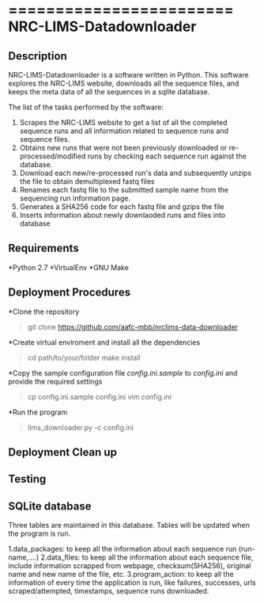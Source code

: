 ========================
NRC-LIMS-Datadownloader
========================


Description
-----------

NRC-LIMS-Datadownloader is a software written in Python. This software explores the NRC-LIMS website, downloads all the sequence files, and keeps the meta data of all the sequences in a sqlite database.

The list of the tasks performed by the software:
1. Scrapes the NRC-LIMS website to get a list of all the completed sequence runs and all information related to sequence runs and sequence files.
2. Obtains new runs that were not been previously downloaded or re-processed/modified runs by checking each sequence run against the database.
3. Download each new/re-processed run's data and subsequently unzips the file to obtain demultiplexed fastq files
4. Renames each fastq file to the submitted sample name from the sequencing run information page.
5. Generates a SHA256 code for each fastq file and gzips the file
5. Inserts information about newly downlaoded runs and files into database


Requirements
------------

*Python 2.7
*VirtualEnv
*GNU Make


Deployment Procedures
---------------------

*Clone the repository
> git clone https://github.com/aafc-mbb/nrclims-data-downloader

*Create virtual enviroment and install all the dependencies
 > cd path/to/your/folder
 > make install  
 
*Copy the sample configuration file _config.ini.sample_ to _config.ini_ and provide the required settings
> cp config.ini.sample config.ini
> vim config.ini
 
*Run the program
 > lims_downloader.py -c config.ini


Deployment Clean up
--------------------



Testing
-------



SQLite database
----------------

Three tables are maintained in this database. Tables will be updated when the program is run.

1.data_packages: to keep all the information about each sequence run
 (run-name,....)
2.data_files: to keep all the information about each sequence file, 
include information scrapped from webpage, checksum(SHA256), original name and new name of the file, etc. 
3.program_action: to keep all the information of every time the application is run,
  like failures, successes, urls scraped/attempted, timestamps, sequence runs downloaded. 




